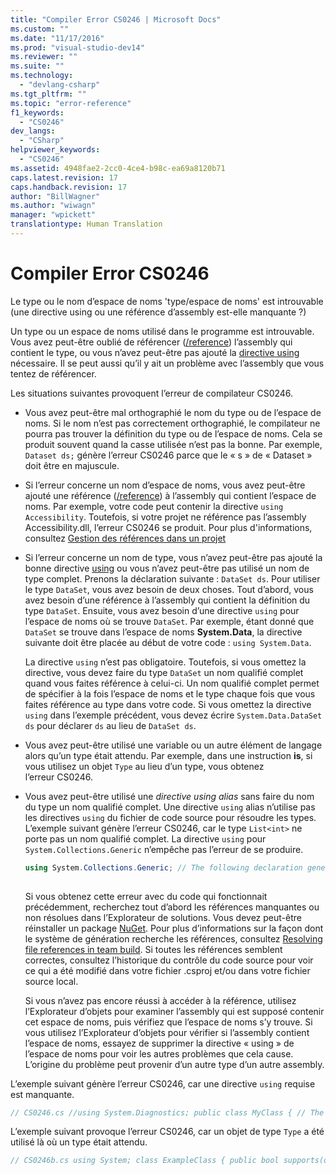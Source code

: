 ```yaml
---
title: "Compiler Error CS0246 | Microsoft Docs"
ms.custom: ""
ms.date: "11/17/2016"
ms.prod: "visual-studio-dev14"
ms.reviewer: ""
ms.suite: ""
ms.technology: 
  - "devlang-csharp"
ms.tgt_pltfrm: ""
ms.topic: "error-reference"
f1_keywords: 
  - "CS0246"
dev_langs: 
  - "CSharp"
helpviewer_keywords: 
  - "CS0246"
ms.assetid: 4948fae2-2cc0-4ce4-b98c-ea69a8120b71
caps.latest.revision: 17
caps.handback.revision: 17
author: "BillWagner"
ms.author: "wiwagn"
manager: "wpickett"
translationtype: Human Translation
---
```

# Compiler Error CS0246
Le type ou le nom d’espace de noms 'type\/espace de noms' est introuvable \(une directive using ou une référence d’assembly est\-elle manquante ?\)  
  
 Un type ou un espace de noms utilisé dans le programme est introuvable. Vous avez peut\-être oublié de référencer \([\/reference](../../../csharp/language-reference/compiler-options/reference-compiler-option.md)\) l’assembly qui contient le type, ou vous n’avez peut\-être pas ajouté la [directive using](../../../csharp/language-reference/keywords/using-directive.md) nécessaire.  Il se peut aussi qu’il y ait un problème avec l’assembly que vous tentez de référencer.  
  
 Les situations suivantes provoquent l’erreur de compilateur CS0246.  
  
-   Vous avez peut\-être mal orthographié le nom du type ou de l’espace de noms. Si le nom n’est pas correctement orthographié, le compilateur ne pourra pas trouver la définition du type ou de l’espace de noms. Cela se produit souvent quand la casse utilisée n’est pas la bonne. Par exemple, `Dataset ds;` génère l’erreur CS0246 parce que le « s » de « Dataset » doit être en majuscule.  
  
-   Si l’erreur concerne un nom d’espace de noms, vous avez peut\-être ajouté une référence \([\/reference](../../../csharp/language-reference/compiler-options/reference-compiler-option.md)\) à l’assembly qui contient l’espace de noms. Par exemple, votre code peut contenir la directive `using Accessibility`. Toutefois, si votre projet ne référence pas l’assembly Accessibility.dll, l’erreur CS0246 se produit. Pour plus d'informations, consultez [Gestion des références dans un projet](/visual-studio/ide/managing-references-in-a-project)  
  
-   Si l’erreur concerne un nom de type, vous n’avez peut\-être pas ajouté la bonne directive [using](../../../csharp/language-reference/keywords/using.md) ou vous n’avez peut\-être pas utilisé un nom de type complet. Prenons la déclaration suivante : `DataSet ds`. Pour utiliser le type `DataSet`, vous avez besoin de deux choses. Tout d’abord, vous avez besoin d’une référence à l’assembly qui contient la définition du type `DataSet`. Ensuite, vous avez besoin d’une directive `using` pour l’espace de noms où se trouve `DataSet`. Par exemple, étant donné que `DataSet` se trouve dans l’espace de noms **System.Data**, la directive suivante doit être placée au début de votre code : `using System.Data`.  
  
     La directive `using` n’est pas obligatoire. Toutefois, si vous omettez la directive, vous devez faire du type `DataSet` un nom qualifié complet quand vous faites référence à celui\-ci. Un nom qualifié complet permet de spécifier à la fois l’espace de noms et le type chaque fois que vous faites référence au type dans votre code. Si vous omettez la directive `using` dans l’exemple précédent, vous devez écrire `System.Data.DataSet ds` pour déclarer `ds` au lieu de `DataSet ds`.  
  
-   Vous avez peut\-être utilisé une variable ou un autre élément de langage alors qu’un type était attendu. Par exemple, dans une instruction **is**, si vous utilisez un objet `Type` au lieu d’un type, vous obtenez l’erreur CS0246.  
  
-   Vous avez peut\-être utilisé une *directive using alias* sans faire du nom du type un nom qualifié complet. Une directive `using` alias n’utilise pas les directives `using` du fichier de code source pour résoudre les types. L’exemple suivant génère l’erreur CS0246, car le type `List<int>` ne porte pas un nom qualifié complet. La directive `using` pour `System.Collections.Generic` n’empêche pas l’erreur de se produire.  
  
    ```c#  
    using System.Collections.Generic; // The following declaration generates CS0246. using myAliasName = List<int>; // To avoid the error, fully qualify List. using myAliasName2 = System.Collections.Generic.List<int>;  
  
    ```  
  
     Si vous obtenez cette erreur avec du code qui fonctionnait précédemment, recherchez tout d’abord les références manquantes ou non résolues dans l’Explorateur de solutions. Vous devez peut\-être réinstaller un package [NuGet](https://www.nuget.org/). Pour plus d’informations sur la façon dont le système de génération recherche les références, consultez [Resolving file references in team build](http://blogs.msdn.com/b/manishagarwal/archive/2005/09/28/474769.aspx). Si toutes les références semblent correctes, consultez l’historique du contrôle du code source pour voir ce qui a été modifié dans votre fichier .csproj et\/ou dans votre fichier source local.  
  
     Si vous n’avez pas encore réussi à accéder à la référence, utilisez l’Explorateur d’objets pour examiner l’assembly qui est supposé contenir cet espace de noms, puis vérifiez que l’espace de noms s’y trouve. Si vous utilisez l’Explorateur d’objets pour vérifier si l’assembly contient l’espace de noms, essayez de supprimer la directive « using » de l’espace de noms pour voir les autres problèmes que cela cause. L’origine du problème peut provenir d’un autre type d’un autre assembly.  
  
 L’exemple suivant génère l’erreur CS0246, car une directive `using` requise est manquante.  
  
```c#  
// CS0246.cs //using System.Diagnostics; public class MyClass { // The following line causes CS0246. To fix the error, uncomment // the using directive for the namespace for this attribute, // System.Diagnostics. [Conditional("A")] public void Test() { } public static void Main() { } }  
```  
  
 L’exemple suivant provoque l’erreur CS0246, car un objet de type `Type` a été utilisé là où un type était attendu.  
  
```c#  
// CS0246b.cs using System; class ExampleClass { public bool supports(object o, Type t) { // The following line causes CS0246. You must use an // actual type, such as ExampleClass, String, or Type. if (o is t) { return true; } return false; } } class Program { public static void Main() { ExampleClass myC = new ExampleClass(); myC.supports(myC, myC.GetType()); } }  
  
```